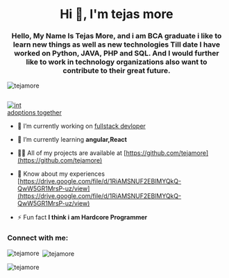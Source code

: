 <h1 align="center">Hi 👋, I'm tejas more</h1>
<h3 align="center">Hello, My Name Is Tejas More, and i am BCA graduate i like to learn new things as well as new technologies Till date I have worked on Python, JAVA, PHP and SQL. And I would further like to work in technology organizations also want to contribute to their great future.</h3>

<p align="left"> <img src="https://komarev.com/ghpvc/?username=tejamore&label=Profile%20views&color=0e75b6&style=flat" alt="tejamore" /> </p>

<p align="left"> <a href="https://twitter.com/" target="blank"><img src="https://img.shields.io/twitter/follow/?logo=twitter&style=for-the-badge" alt="" /></a> </p>

<a href="https://ibb.co/YpB3pWJ"><img src="https://i.ibb.co/bz5Pz3Y/int.png" alt="int" border="0"></a><br /><a target='_blank' href='https://nonprofitlight.com/md/calverton/adoptions-together-inc'>adoptions together</a><br />

- 🔭 I’m currently working on [fullstack devloper](https://tejasmore.netlify.app)

- 🌱 I’m currently learning **angular,React**

- 👨‍💻 All of my projects are available at [https://github.com/tejamore](https://github.com/tejamore)

- 📄 Know about my experiences [https://drive.google.com/file/d/1RiAMSNUF2EBlMYQkQ-QwW5GR1MrsP-uz/view](https://drive.google.com/file/d/1RiAMSNUF2EBlMYQkQ-QwW5GR1MrsP-uz/view)

- ⚡ Fun fact **I think i am Hardcore Programmer**

<h3 align="left">Connect with me:</h3>
<p align="left">
</p>



<p><img align="left" src="https://github-readme-stats.vercel.app/api/top-langs?username=tejamore&show_icons=true&locale=en&layout=compact" alt="tejamore" /></p>

<p>&nbsp;<img align="center" src="https://github-readme-stats.vercel.app/api?username=tejamore&show_icons=true&locale=en" alt="tejamore" /></p>

<p><img align="center" src="https://github-readme-streak-stats.herokuapp.com/?user=tejamore&" alt="tejamore" /></p>
